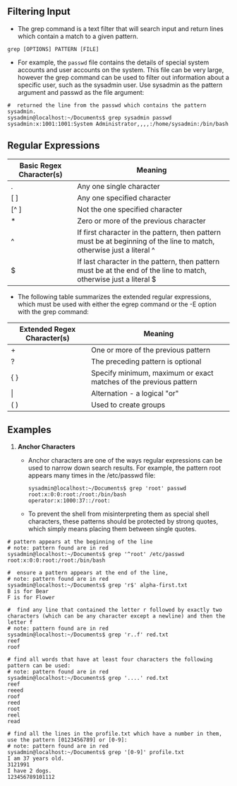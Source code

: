 ## Filtering Input
- The grep command is a text filter that will search input and return lines which contain a match to a given pattern.

```
grep [OPTIONS] PATTERN [FILE]
```

- For example, the `passwd` file contains the details of special system accounts and user accounts on the system. This file can be very large, however the grep command can be used to filter out information about a specific user, such as the sysadmin user. Use sysadmin as the pattern argument and passwd as the file argument:

```
#  returned the line from the passwd which contains the pattern sysadmin.
sysadmin@localhost:~/Documents$ grep sysadmin passwd                               
sysadmin:x:1001:1001:System Administrator,,,,:/home/sysadmin:/bin/bash 
```

## Regular Expressions


Basic Regex Character(s)	|Meaning
|---|---|
.	|Any one single character
[ ]	|Any one specified character
[^ ]	|Not the one specified character
*	|Zero or more of the previous character
^|	If first character in the pattern, then pattern must be at beginning of the line to match, otherwise just a literal ^
$	|If last character in the pattern, then pattern must be at the end of the line to match, otherwise just a literal $

- The following table summarizes the extended regular expressions, which must be used with either the egrep command or the -E option with the grep command:



Extended Regex Character(s)|	Meaning
|---|---|
\+	|One or more of the previous pattern
?	|The preceding pattern is optional
{ }|	Specify minimum, maximum or exact matches of the previous pattern
\|	|Alternation - a logical "or"
( )|Used to create groups


## Examples
1. **Anchor Characters**
   -  Anchor characters are one of the ways regular expressions can be used to narrow down search results. For example, the pattern root appears many times in the /etc/passwd file:

      ```
      sysadmin@localhost:~/Documents$ grep 'root' passwd
      root:x:0:0:root:/root:/bin/bash                                                 
      operator:x:1000:37::/root:
      ```
   -  To prevent the shell from misinterpreting them as special shell characters, these patterns should be protected by strong quotes, which simply means placing them between single quotes.

```
# pattern appears at the beginning of the line
# note: pattern found are in red
sysadmin@localhost:~/Documents$ grep '^root' /etc/passwd
root:x:0:0:root:/root:/bin/bash
```

```
#  ensure a pattern appears at the end of the line, 
# note: pattern found are in red
sysadmin@localhost:~/Documents$ grep 'r$' alpha-first.txt
B is for Bear
F is for Flower
```

```
#  find any line that contained the letter r followed by exactly two characters (which can be any character except a newline) and then the letter f
# note: pattern found are in red
sysadmin@localhost:~/Documents$ grep 'r..f' red.txt
reef
roof
```

```
# find all words that have at least four characters the following pattern can be used:
# note: pattern found are in red
sysadmin@localhost:~/Documents$ grep '....' red.txt                             
reef
reeed
roof                                                                            
reed
root
reel
read
```


```
# find all the lines in the profile.txt which have a number in them, use the pattern [0123456789] or [0-9]:
# note: pattern found are in red
sysadmin@localhost:~/Documents$ grep '[0-9]' profile.txt
I am 37 years old.
3121991
I have 2 dogs.
123456789101112
```
















